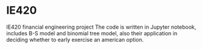 # IE420
IE420 financial engineering project
The code is written in Jupyter notebook, includes B-S model and binomial tree model, also their application in deciding whether to early exercise an american option. 

